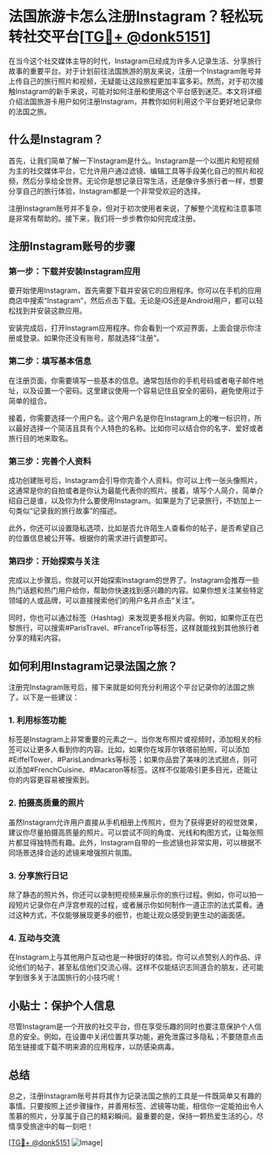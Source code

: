 # 法国旅游卡怎么注册Instagram？轻松玩转社交平台[[TG💪+ @donk5151](https://t.me/s/donk5151)]

在当今这个社交媒体主导的时代，Instagram已经成为许多人记录生活、分享旅行故事的重要平台。对于计划前往法国旅游的朋友来说，注册一个Instagram账号并上传自己的旅行照片和视频，无疑能让这段旅程更加丰富多彩。然而，对于初次接触Instagram的新手来说，可能对如何注册和使用这个平台感到迷茫。本文将详细介绍法国旅游卡用户如何注册Instagram，并教你如何利用这个平台更好地记录你的法国之旅。

## 什么是Instagram？

首先，让我们简单了解一下Instagram是什么。Instagram是一个以图片和短视频为主的社交媒体平台，它允许用户通过滤镜、编辑工具等手段美化自己的照片和视频，然后分享给全世界。无论你是想记录日常生活，还是像许多旅行者一样，想要分享自己的旅行体验，Instagram都是一个非常受欢迎的选择。

注册Instagram账号并不复杂，但对于初次使用者来说，了解整个流程和注意事项是非常有帮助的。接下来，我们将一步步教你如何完成注册。

## 注册Instagram账号的步骤

### 第一步：下载并安装Instagram应用

要开始使用Instagram，首先需要下载并安装它的应用程序。你可以在手机的应用商店中搜索“Instagram”，然后点击下载。无论是iOS还是Android用户，都可以轻松找到并安装这款应用。

安装完成后，打开Instagram应用程序。你会看到一个欢迎界面，上面会提示你注册或登录。如果你还没有账号，那就选择“注册”。

### 第二步：填写基本信息

在注册页面，你需要填写一些基本的信息。通常包括你的手机号码或者电子邮件地址，以及设置一个密码。这里建议使用一个容易记住且安全的密码，避免使用过于简单的组合。

接着，你需要选择一个用户名。这个用户名是你在Instagram上的唯一标识符，所以最好选择一个简洁且具有个人特色的名称。比如你可以结合你的名字、爱好或者旅行目的地来取名。

### 第三步：完善个人资料

成功创建账号后，Instagram会引导你完善个人资料。你可以上传一张头像照片，这通常是你的自拍或者是你认为最能代表你的照片。接着，填写个人简介，简单介绍自己是谁，以及你为什么要使用Instagram。如果是为了记录旅行，不妨加上一句类似“记录我的旅行故事”的描述。

此外，你还可以设置隐私选项，比如是否允许陌生人查看你的帖子，是否希望自己的位置信息被公开等。根据你的需求进行调整即可。

### 第四步：开始探索与关注

完成以上步骤后，你就可以开始探索Instagram的世界了。Instagram会推荐一些热门话题和热门用户给你，帮助你快速找到感兴趣的内容。如果你想关注某些特定领域的人或品牌，可以直接搜索他们的用户名并点击“关注”。

同时，你也可以通过标签（Hashtag）来发现更多相关内容。例如，如果你正在巴黎旅行，可以搜索#ParisTravel、#FranceTrip等标签，这样就能找到其他旅行者分享的精彩内容。

## 如何利用Instagram记录法国之旅？

注册完Instagram账号后，接下来就是如何充分利用这个平台记录你的法国之旅了。以下是一些建议：

### 1. 利用标签功能

标签是Instagram上非常重要的元素之一。当你发布照片或视频时，添加相关的标签可以让更多人看到你的内容。比如，如果你在埃菲尔铁塔前拍照，可以添加#EiffelTower、#ParisLandmarks等标签；如果你品尝了美味的法式甜点，则可以添加#FrenchCuisine、#Macaron等标签。这样不仅能吸引更多目光，还能让你的内容更容易被搜索到。

### 2. 拍摄高质量的照片

虽然Instagram允许用户直接从手机相册上传照片，但为了获得更好的视觉效果，建议你尽量拍摄高质量的照片。可以尝试不同的角度、光线和构图方式，让每张照片都显得独特而有趣。此外，Instagram自带的一些滤镜也非常实用，可以根据不同场景选择合适的滤镜来增强照片氛围。

### 3. 分享旅行日记

除了静态的照片外，你还可以录制短视频来展示你的旅行过程。例如，你可以拍一段短片记录你在卢浮宫参观的过程，或者展示你如何制作一道正宗的法式菜肴。通过这种方式，不仅能够展现更多的细节，也能让观众感受到更生动的画面感。

### 4. 互动与交流

在Instagram上与其他用户互动也是一种很好的体验。你可以点赞别人的作品、评论他们的帖子，甚至私信他们交流心得。这样不仅能结识志同道合的朋友，还可能学到很多关于法国旅行的小技巧呢！

## 小贴士：保护个人信息

尽管Instagram是一个开放的社交平台，但在享受乐趣的同时也要注意保护个人信息的安全。例如，在设置中关闭位置共享功能，避免泄露过多隐私；不要随意点击陌生链接或下载不明来源的应用程序，以防感染病毒。

## 总结

总之，注册Instagram账号并将其作为记录法国之旅的工具是一件既简单又有趣的事情。只要按照上述步骤操作，并善用标签、滤镜等功能，相信你一定能拍出令人羡慕的照片，分享属于自己的精彩瞬间。最重要的是，保持一颗热爱生活的心，尽情享受旅途中的每一刻吧！

[[TG💪+ @donk5151](https://t.me/s/donk5151) ![Image](https://i.postimg.cc/rwNCRYN7/Snipaste-2025-04-30-17-27-05.png)]